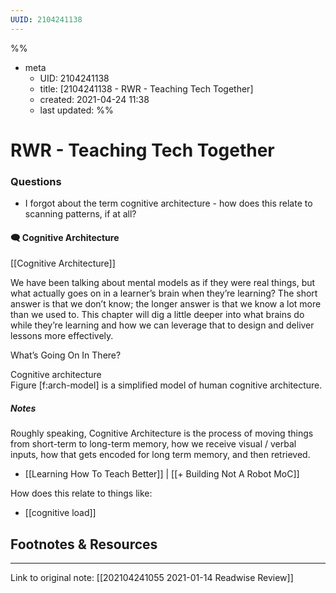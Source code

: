 ```yaml
---
UUID: 2104241138
---
```


%%
- meta
	- UID: 2104241138
	- title: [2104241138 - RWR - Teaching Tech Together]
	- created: 2021-04-24 11:38
	- last updated: 
%%

# RWR - Teaching Tech Together

### Questions
- I forgot about the term cognitive architecture - how does this relate to scanning patterns, if at all?


#### 🗨️ Cognitive Architecture 

[[Cognitive Architecture]]

We have been talking about mental models as if they were real things, but what actually goes on in a learner’s brain when they’re learning? The short answer is that we don’t know; the longer answer is that we know a lot more than we used to. This chapter will dig a little deeper into what brains do while they’re learning and how we can leverage that to design and deliver lessons more effectively.  
  
What’s Going On In There?  
  
Cognitive architecture  
Figure \[f:arch-model\] is a simplified model of human cognitive architecture.

##### Notes

Roughly speaking, Cognitive Architecture is the process of moving things from short-term to long-term memory, how we receive visual / verbal inputs, how that gets encoded for long term memory, and then retrieved.

- [[Learning How To Teach Better]] | [[+ Building Not A Robot MoC]]

How does this relate to things like:
- [[cognitive load]] 
	

## Footnotes & Resources

---

Link to original note: [[202104241055 2021-01-14 Readwise Review]]